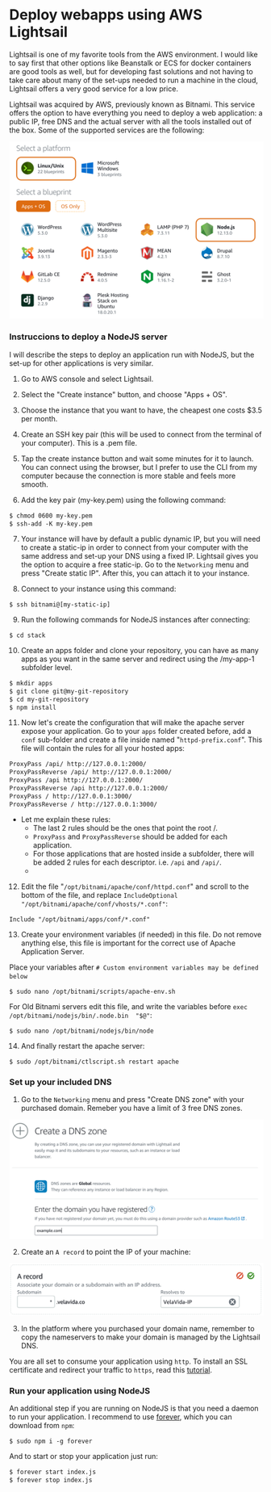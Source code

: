 <meta name="date" content="2020-3-15" />
<meta name="image" content="https://github.com/cjortegon/camiloortegon-public/raw/master/seo/lightsail_flavors.png" />
<meta name="language" content="en" />
<meta name="tags" content="lightsail,ec2,aws,server" />

# Deploy webapps using AWS Lightsail

Lightsail is one of my favorite tools from the AWS environment. I would like to say first that other options like Beanstalk or ECS for docker containers are good tools as well, but for developing fast solutions and not having to take care about many of the set-ups needed to run a machine in the cloud, Lightsail offers a very good service for a low price.

Lightsail was acquired by AWS, previously known as Bitnami. This service offers the option to have everything you need to deploy a web application: a public IP, free DNS and the actual server with all the tools installed out of the box. Some of the supported services are the following:

![80;;](https://github.com/cjortegon/camiloortegon-public/raw/master/post/2020/media/lightsail-flavors.png)

### Instruccions to deploy a NodeJS server

I will describe the steps to deploy an application run with NodeJS, but the set-up for other applications is very similar.

1. Go to AWS console and select Lightsail.

2. Select the "Create instance" button, and choose "Apps + OS".

3. Choose the instance that you want to have, the cheapest one costs $3.5 per month.

4. Create an SSH key pair (this will be used to connect from the terminal of your computer). This is a .pem file.

5. Tap the create instance button and wait some minutes for it to launch. You can connect using the browser, but I prefer to use the CLI from my computer because the connection is more stable and feels more smooth.

6. Add the key pair (my-key.pem) using the following command:

>   
    $ chmod 0600 my-key.pem
    $ ssh-add -K my-key.pem

7. Your instance will have by default a public dynamic IP, but you will need to create a static-ip in order to connect from your computer with the same address and set-up your DNS using a fixed IP. Lightsail gives you the option to acquire a free static-ip. Go to the `Networking` menu and press "Create static IP". After this, you can attach it to your instance.

8. Connect to your instance using this command:

>   
    $ ssh bitnami@[my-static-ip]

9. Run the following commands for NodeJS instances after connecting:

>   
    $ cd stack

10. Create an apps folder and clone your repository, you can have as many apps as you want in the same server and redirect using the /my-app-1 subfolder level.

>   
    $ mkdir apps
    $ git clone git@my-git-repository
    $ cd my-git-repository
    $ npm install

11. Now let's create the configuration that will make the apache server expose your application. Go to your `apps` folder created before, add a `conf` sub-folder and create a file inside named "`httpd-prefix.conf`". This file will contain the rules for all your hosted apps:

>   
    ProxyPass /api/ http://127.0.0.1:2000/
    ProxyPassReverse /api/ http://127.0.0.1:2000/
    ProxyPass /api http://127.0.0.1:2000/
    ProxyPassReverse /api http://127.0.0.1:2000/
    ProxyPass / http://127.0.0.1:3000/
    ProxyPassReverse / http://127.0.0.1:3000/

- Let me explain these rules:
    - The last 2 rules should be the ones that point the root /.
    - `ProxyPass` and `ProxyPassReverse` should be added for each application.
    - For those applications that are hosted inside a subfolder, there will be added 2 rules for each descriptor. i.e. `/api` and `/api/`.
    - 

12. Edit the file "`/opt/bitnami/apache/conf/httpd.conf`" and scroll to the bottom of the file, and replace `IncludeOptional "/opt/bitnami/apache/conf/vhosts/*.conf"`:

>   
    Include "/opt/bitnami/apps/conf/*.conf"

13. Create your environment variables (if needed) in this file. Do not remove anything else, this file is important for the correct use of Apache Application Server.

Place your variables after `# Custom environment variables may be defined below`
>   
    $ sudo nano /opt/bitnami/scripts/apache-env.sh

For Old Bitnami servers edit this file, and write the variables before `exec /opt/bitnami/nodejs/bin/.node.bin  "$@"`:

>   
    $ sudo nano /opt/bitnami/nodejs/bin/node

14. And finally restart the apache server:

>   
    $ sudo /opt/bitnami/ctlscript.sh restart apache

### Set up your included DNS

1. Go to the `Networking` menu and press "Create DNS zone" with your purchased domain. Remeber you have a limit of 3 free DNS zones.

![;250;](https://github.com/cjortegon/camiloortegon-public/raw/master/post/2020/media/create-dns-zone.png)

2. Create an `A record` to point the IP of your machine:

![;100;](https://github.com/cjortegon/camiloortegon-public/raw/master/post/2020/media/dns-a-record.png)

3. In the platform where you purchased your domain name, remember to copy the nameservers to make your domain is managed by the Lightsail DNS.

You are all set to consume your application using `http`. To install an SSL certificate and redirect your traffic to `https`, read this [tutorial](/blog/2020/install-free-ssl-certificate).

### Run your application using NodeJS

An additional step if you are running on NodeJS is that you need a daemon to run your application. I recommend to use [forever](https://www.npmjs.com/package/forever), which you can download from `npm`:

>   
    $ sudo npm i -g forever

And to start or stop your application just run:

>   
    $ forever start index.js
    $ forever stop index.js
